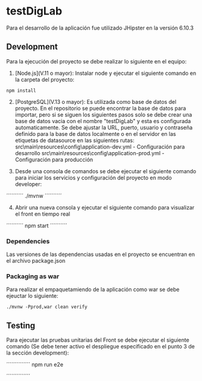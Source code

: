 # testDigLab

Para el desarrollo de la aplicación fue utilizado JHipster en la versión 6.10.3

## Development

Para la ejecución del proyecto se debe realizar lo siguiente en el equipo:

1. [Node.js](V.11 o mayor): Instalar node y ejecutar el siguiente comando en la carpeta del proyecto:

```
npm install
```

2. [PostgreSQL](V.13 o mayor): Es utilizada como base de datos del proyecto. En el repositorio se puede encontrar la base de datos para importar, pero si se siguen los siguientes pasos solo se debe crear una base de datos vacia con el nombre "testDigLab" y esta es configurada automaticamente.
   Se debe ajustar la URL, puerto, usuario y contraseña definido para la base de datos localmente o en el servidor en las etiquetas de datasource en las siguientes rutas:
   src\main\resources\config\application-dev.yml - Configuración para desarrollo
   src\main\resources\config\application-prod.yml - Configuración para producción

3. Desde una consola de comandos se debe ejecutar el siguiente comando para iniciar los servicios y configuración del proyecto en modo developer:

´´´´´´´´´´
./mvnw
´´´´´´´´´´

4. Abrir una nueva consola y ejecutar el siguiente comando para visualizar el front en tiempo real

´´´´´´´´´´
npm start
´´´´´´´´´´

### Dependencies

Las versiones de las dependencias usadas en el proyecto se encuentran en el archivo package.json

### Packaging as war

Para realizar el empaquetamiendo de la aplicación como war se debe ejeuctar lo siguiente:

```
./mvnw -Pprod,war clean verify

```

## Testing

Para ejecutar las pruebas unitarias del Front se debe ejecutar el siguiente comando (Se debe tener activo el despliegue especificado en el punto 3 de la sección development):

´´´´´´´´´´´´´´
npm run e2e

´´´´´´´´´´´´´´
